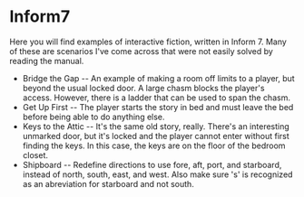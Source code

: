 # Inform7
Here you will find examples of interactive fiction, written in Inform 7. Many of these are scenarios I've come across that were not easily solved by reading the manual.

* Bridge the Gap -- An example of making a room off limits to a player, but beyond the usual locked door. A large chasm blocks the player's access. However, there is a ladder that can be used to span the chasm.
* Get Up First -- The player starts the story in bed and must leave the bed before being able to do anything else.
* Keys to the Attic -- It's the same old story, really. There's an interesting unmarked door, but it's locked and the player cannot enter without first finding the keys. In this case, the keys are on the floor of the bedroom closet.
* Shipboard -- Redefine directions to use fore, aft, port, and starboard, instead of north, south, east, and west. Also make sure 's' is recognized as an abreviation for starboard and not south.
